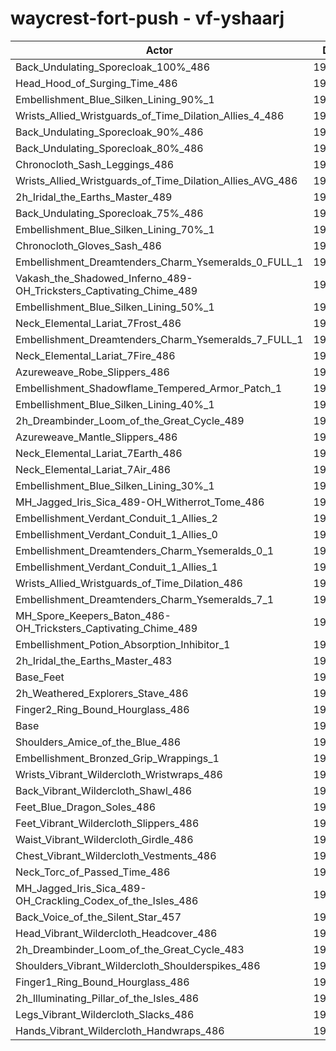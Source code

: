# waycrest-fort-push - vf-yshaarj
| Actor | DPS | Increase |
|---|:---:|:---:|
|Back_Undulating_Sporecloak_100%_486|195554|1.67%|
|Head_Hood_of_Surging_Time_486|195484|1.63%|
|Embellishment_Blue_Silken_Lining_90%_1|195370|1.57%|
|Wrists_Allied_Wristguards_of_Time_Dilation_Allies_4_486|195347|1.56%|
|Back_Undulating_Sporecloak_90%_486|195213|1.49%|
|Back_Undulating_Sporecloak_80%_486|194878|1.32%|
|Chronocloth_Sash_Leggings_486|194854|1.31%|
|Wrists_Allied_Wristguards_of_Time_Dilation_Allies_AVG_486|194848|1.30%|
|2h_Iridal_the_Earths_Master_489|194812|1.28%|
|Back_Undulating_Sporecloak_75%_486|194734|1.24%|
|Embellishment_Blue_Silken_Lining_70%_1|194707|1.23%|
|Chronocloth_Gloves_Sash_486|194664|1.21%|
|Embellishment_Dreamtenders_Charm_Ysemeralds_0_FULL_1|194220|0.98%|
|Vakash_the_Shadowed_Inferno_489-OH_Tricksters_Captivating_Chime_489|194194|0.96%|
|Embellishment_Blue_Silken_Lining_50%_1|194057|0.89%|
|Neck_Elemental_Lariat_7Frost_486|194017|0.87%|
|Embellishment_Dreamtenders_Charm_Ysemeralds_7_FULL_1|193942|0.83%|
|Neck_Elemental_Lariat_7Fire_486|193904|0.81%|
|Azureweave_Robe_Slippers_486|193817|0.77%|
|Embellishment_Shadowflame_Tempered_Armor_Patch_1|193795|0.75%|
|Embellishment_Blue_Silken_Lining_40%_1|193768|0.74%|
|2h_Dreambinder_Loom_of_the_Great_Cycle_489|193767|0.74%|
|Azureweave_Mantle_Slippers_486|193663|0.69%|
|Neck_Elemental_Lariat_7Earth_486|193504|0.60%|
|Neck_Elemental_Lariat_7Air_486|193489|0.60%|
|Embellishment_Blue_Silken_Lining_30%_1|193371|0.53%|
|MH_Jagged_Iris_Sica_489-OH_Witherrot_Tome_486|193336|0.52%|
|Embellishment_Verdant_Conduit_1_Allies_2|193303|0.50%|
|Embellishment_Verdant_Conduit_1_Allies_0|193290|0.49%|
|Embellishment_Dreamtenders_Charm_Ysemeralds_0_1|193242|0.47%|
|Embellishment_Verdant_Conduit_1_Allies_1|193230|0.46%|
|Wrists_Allied_Wristguards_of_Time_Dilation_486|193052|0.37%|
|Embellishment_Dreamtenders_Charm_Ysemeralds_7_1|192980|0.33%|
|MH_Spore_Keepers_Baton_486-OH_Tricksters_Captivating_Chime_489|192661|0.17%|
|Embellishment_Potion_Absorption_Inhibitor_1|192634|0.15%|
|2h_Iridal_the_Earths_Master_483|192584|0.13%|
|Base_Feet|192525|0.09%|
|2h_Weathered_Explorers_Stave_486|192462|0.06%|
|Finger2_Ring_Bound_Hourglass_486|192368|0.01%|
|Base|192343|0.00%|
|Shoulders_Amice_of_the_Blue_486|192338|0.00%|
|Embellishment_Bronzed_Grip_Wrappings_1|192337|0.00%|
|Wrists_Vibrant_Wildercloth_Wristwraps_486|192317|-0.01%|
|Back_Vibrant_Wildercloth_Shawl_486|192188|-0.08%|
|Feet_Blue_Dragon_Soles_486|192143|-0.10%|
|Feet_Vibrant_Wildercloth_Slippers_486|192085|-0.13%|
|Waist_Vibrant_Wildercloth_Girdle_486|192077|-0.14%|
|Chest_Vibrant_Wildercloth_Vestments_486|191758|-0.30%|
|Neck_Torc_of_Passed_Time_486|191739|-0.31%|
|MH_Jagged_Iris_Sica_489-OH_Crackling_Codex_of_the_Isles_486|191726|-0.32%|
|Back_Voice_of_the_Silent_Star_457|191722|-0.32%|
|Head_Vibrant_Wildercloth_Headcover_486|191710|-0.33%|
|2h_Dreambinder_Loom_of_the_Great_Cycle_483|191618|-0.38%|
|Shoulders_Vibrant_Wildercloth_Shoulderspikes_486|191489|-0.44%|
|Finger1_Ring_Bound_Hourglass_486|191317|-0.53%|
|2h_Illuminating_Pillar_of_the_Isles_486|191186|-0.60%|
|Legs_Vibrant_Wildercloth_Slacks_486|191009|-0.69%|
|Hands_Vibrant_Wildercloth_Handwraps_486|190760|-0.82%|
